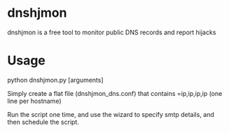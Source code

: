 dnshjmon
========

dnshjmon is a free tool to monitor public DNS records and report hijacks


Usage
=====
python dnshjmon.py [arguments]

Simply create a flat file (dnshjmon_dns.conf) that contains
<hostname>=ip,ip,ip,ip
(one line per hostname)

Run the script one time, and use the wizard to specify smtp details,
and then schedule the script.
